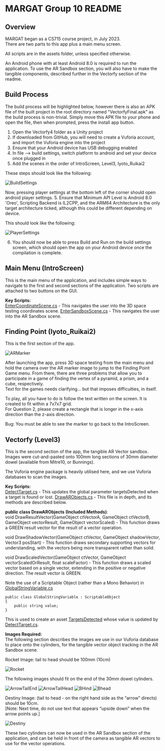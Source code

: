 # MARGAT Group 10 README
## Overview

MARGAT began as a CS715 course project, in July 2023.<br/>
There are two parts to this app plus a main menu screen.

All scripts are in the assets folder, unless specified otherwise.

An Android phone with at least Android 8.0 is required to run the application. To use the AR Sandbox section, you will also have to make the tangible components, described further in the Vectorfy section of the readme.

## Build Process
The build process will be highlighted below, however there is also an APK file of the built project in the root directory named "VectorfyFinal.apk" as the build process is non-trivial. Simply move this APK file to your phone and open the file, then when prompted, press the install app button.


1. Open the Vectorfy4 folder as a Unity project
2. If downloaded from GitHub, you will need to create a Vuforia account, and import the Vuforia engine into the project
2. Ensure that your Android device has USB debugging enabled
3. In file --> build settings, switch platform to android and set your device once plugged in
4. Add the scenes in the order of IntroScreen, Level3, Iyoto_Ruikai2

These steps should look like the following:

![BuildSettings](/ReadmePictures/BuildSettings.png)

Now, pressing player settings at the bottom left of the corner should open android player settings.
5. Ensure that Minimum API Level is Android 8.0 'Oreo', Scripting Backend is IL2CPP, and the ARM64 Architecture is the only target architecture ticked, although this could be different depending on device.

This should look like the following:

![PlayerSettings](/ReadmePictures/PlayerSettings.png)

6. You should now be able to press Build and Run on the build settings screen, which should open the app on your Android device once the compilation is complete.

## Main Menu (IntroScreen)
This is the main menu of the application, and includes simple ways to navigate to the first and second sections of the application. Two scripts are attached to two buttons on the GUI.

**Key Scripts:** <br/>
[EnterCoordinateScene.cs](/Vectorfy4/Assets/EnterCoordinateScene.cs) - This navigates the user into the 3D space testing coordinates scene.
[EnterSandboxScene.cs](/Vectorfy4/Assets/EnterSandboxScene.cs) - This navigates the user into the AR Sandbox scene.

## Finding Point (Iyoto_Ruikai2)
This is the first section of the app.

![ARMarker](/ReadmePictures/ARMarker.png)

After launching the app, press 3D space testing from the main menu and hold the camera over the AR marker image to jump to the Finding Point Game menu. From there, there are three problems that allow you to participate in a game of finding the vertex of a pyramid, a prism, and a cube, respectively. <br/>
Text for the games needs clarifying… but that imposes difficulties, in itself.

To play, all you have to do is follow the text written on the screen. It is created to fit within a 7x7x7 grid. <br/>
For Question 2, please create a rectangle that is longer in the x-axis direction than the z-axis direction.

Bug: You must be able to see the marker to go back to the IntroScreen.

## Vectorfy (Level3)
This is the second section of the app, the tangible AR Vector sandbox.<br/>
Images were cut-and-pasted onto 100mm long sections of 30mm diameter dowel (available from Mitre10, or Bunnings).

The Vuforia engine package is heavily utilised here, and we use Vuforia databases to scan the images.

**Key Scripts:** <br/>
[DetectTarget.cs](/Vectorfy4/Assets/DetectTarget.cs) - This updates the global parameter targetsDetected when a target is found or lost.
[DrawARObjects.cs](/Vectorfy4/Assets/DrawARObjects.cs) - This file is in depth, and its methods are described below.<br/>

**public class DrawARObjects (Included Methods)**: <br/>
void DrawResultVector(GameObject ctVectorA, GameObject ctVectorB, GameObject vectorResult, GameObject vectorScaled) - This function draws a GREEN result vector for the result of a vector operation.

void DrawShadowVector(GameObject ctVector, GameObject shadowVector, Vector3 posStart) - This function draws secondary supporting vectors for understanding, with the vectors being more transparent rather than solid.

void DrawScaledVector(GameObject ctVector, GameObject vectorScaledOrResult, float scaleFactor) - This function draws a scaled vector based on a single vector, extending in the positive or negative direction. The result vector is GREEN.

Note the use of a Scriptable Object (rather than a Mono Behavior) in [GlobalStringVariable.cs](/Vectorfy4/Assets/GlobalStringVariable.cs)
```
public class GlobalStringVariable : ScriptableObject
{
    public string value;
}
```
This is used to create an asset [TargetsDetected](/Vectorfy4/Assets/TargetsDetected.asset) whose value is updated by [DetectTarget.cs](/Vectorfy4/Assets/DetectTarget.cs).

**Images Required:**<br/>
The following section describes the images we use in our Vuforia database to place onto the cylinders, for the tangible vector object tracking in the AR Sandbox scene.

Rocket Image: tail to head should be 100mm (10cm)

![Rocket](/ReadmePictures/RocketCylinder.png)

The following images should fit on the end of the 30mm dowel cylinders.

![ArrowTailEnd](/ReadmePictures/ArrowTailEnd.png)
![ArrowTailHead](/ReadmePictures/ArrowTailHead.png)
![BHind](/ReadmePictures/BHind.png)
![Bhead](/ReadmePictures/BHead.png)

Destiny Image: (tail to head - on the right hand side as the “arrow” directs) should be 10cm. <br/>
[Note: Next time, do not use text that appears “upside down” when the arrow points up.] 

![Destiny](/ReadmePictures/DestinyImage.png)

These two cylinders can now be used in the AR Sandbox section of the application, and can be held in front of the camera as tangible AR vectors to use for the vector operations.